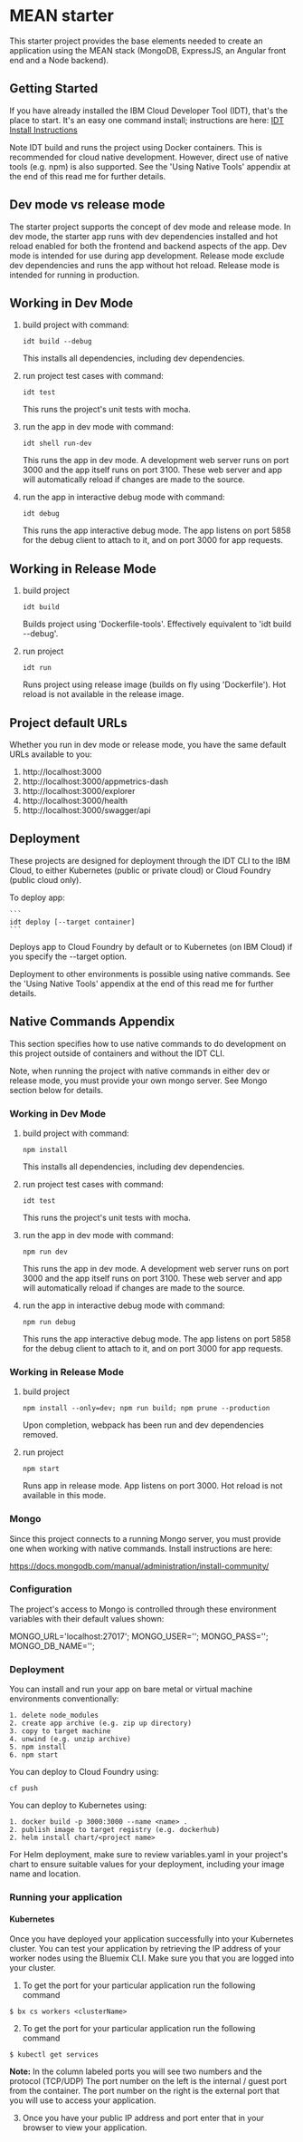 # MEAN starter

This starter project provides the base elements needed to create an application using the MEAN stack (MongoDB, ExpressJS, an Angular front end and a Node backend).

## Getting Started

If you have already installed the IBM Cloud Developer Tool (IDT), that's the place to start.  It's an easy one command install; instructions are here:  [IDT Install Instructions](https://github.com/IBM-Cloud/ibm-cloud-developer-tools)

Note IDT build and runs the project using Docker containers.  This is recommended for cloud native development. However, direct use of native tools (e.g. npm) is also supported.  See the 'Using Native Tools' appendix at the end of this read me for further details. 


## Dev mode vs release mode 

The starter project supports the concept of dev mode and release mode.  In dev mode, the starter app runs with dev dependencies installed and hot reload enabled for both the frontend and backend aspects of the app.  Dev mode is intended for use during app development. Release mode exclude dev dependencies and runs the app without hot reload. Release mode is intended for running in production. 

## Working in Dev Mode 

1. build project with command: 

    ```
    idt build --debug
    ```    
    This installs all dependencies, including dev dependencies. 
    
2. run project test cases with command:
    ```
    idt test
    ```
	This runs the project's unit tests with mocha. 
	
3. run the app in dev mode with command: 
    ```
    idt shell run-dev 
    ```
	This runs the app in dev mode.  A development web server runs on port 3000 and the app itself runs on port 3100.  These web server and app will automatically reload if changes are made to the source.
	
4. run the app in interactive debug mode with command: 
    ```
    idt debug
    ```
	This runs the app interactive debug mode.  The app listens on port 5858 for the debug client to attach to it, and on port 3000 for app requests. 

## Working in Release Mode 

1. build project
	```
	idt build 
	``` 
	Builds project using 'Dockerfile-tools'.  Effectively equivalent to 'idt build --debug'.
	
2. run project 
	```
	idt run 
	```
	Runs project using release image (builds on fly using 'Dockerfile').  Hot reload is not available in the release image. 

## Project default URLs 

Whether you run in dev mode or release mode, you have the same default URLs available to you: 

1. http://localhost:3000
2. http://localhost:3000/appmetrics-dash
3. http://localhost:3000/explorer
4. http://localhost:3000/health
5. http://localhost:3000/swagger/api

## Deployment 

These projects are designed for deployment through the IDT CLI to the IBM Cloud, to either Kubernetes (public or private cloud) or Cloud Foundry (public cloud only).  

To deploy app: 

	```
	idt deploy [--target container]
	```

Deploys app to Cloud Foundry by default or to Kubernetes (on IBM Cloud) if you specify the --target option.  

Deployment to other environments is possible using native commands. See the 'Using Native Tools' appendix at the end of this read me for further details. 

## Native Commands Appendix 

This section specifies how to use native commands to do development on this project outside of containers and without the IDT CLI. 

Note, when running the project with native commands in either dev or release mode, you must provide your own mongo server.  See Mongo section below for details.

### Working in Dev Mode 

1. build project with command: 
    ```
    npm install
    ```    
    This installs all dependencies, including dev dependencies. 
    
2. run project test cases with command:
    ```
    idt test
    ```
	This runs the project's unit tests with mocha. 
	
3. run the app in dev mode with command: 
    ```
    npm run dev 
    ```
	This runs the app in dev mode.  A development web server runs on port 3000 and the app itself runs on port 3100.  These web server and app will automatically reload if changes are made to the source.
	
4. run the app in interactive debug mode with command: 
    ```
    npm run debug
    ```
	This runs the app interactive debug mode.  The app listens on port 5858 for the debug client to attach to it, and on port 3000 for app requests.

### Working in Release Mode 

1. build project
	```
	npm install --only=dev; npm run build; npm prune --production 
	``` 
	Upon completion, webpack has been run and dev dependencies removed.
	
2. run project 
	```
	npm start  
	```
	  Runs app in release mode. App listens on port 3000. Hot reload is not available in this mode.
   
### Mongo 

Since this project connects to a running Mongo server, you must provide one when working with native commands.  Install instructions are here:  

https://docs.mongodb.com/manual/administration/install-community/
 
### Configuration

The project's access to Mongo is controlled through these environment variables with their default values shown: 

MONGO_URL='localhost:27017';
MONGO_USER='';
MONGO_PASS='';
MONGO_DB_NAME='';

### Deployment 

You can install and run your app on bare metal or virtual machine environments conventionally: 

```
1. delete node_modules 
2. create app archive (e.g. zip up directory)
3. copy to target machine
4. unwind (e.g. unzip archive) 
5. npm install
6. npm start 
```

You can deploy to Cloud Foundry using: 
```
cf push 
```
You can deploy to Kubernetes using: 
```
1. docker build -p 3000:3000 --name <name> . 
2. publish image to target registry (e.g. dockerhub)
2. helm install chart/<project name>
```
For Helm deployment, make sure to review variables.yaml in your project's chart to ensure suitable values for your deployment, including your image name and location. 


### Running your application

#### Kubernetes 

Once you have deployed your application successfully into your Kubernetes cluster. You can test your application by retrieving the IP address of your worker nodes using the Bluemix CLI. Make sure you that you are logged into your cluster.

1. To get the port for your particular application run the following command

```
$ bx cs workers <clusterName>
``` 

2. To get the port for your particular application run the following command

```
$ kubectl get services
```

**Note:** In the column labeled ports you will see two numbers and the protocol (TCP/UDP) The port number on the left is the internal / guest port from the container. The port number on the right is the external port that you will use to access your application.

3. Once you have your public IP address and port enter that in your browser to view your application.
